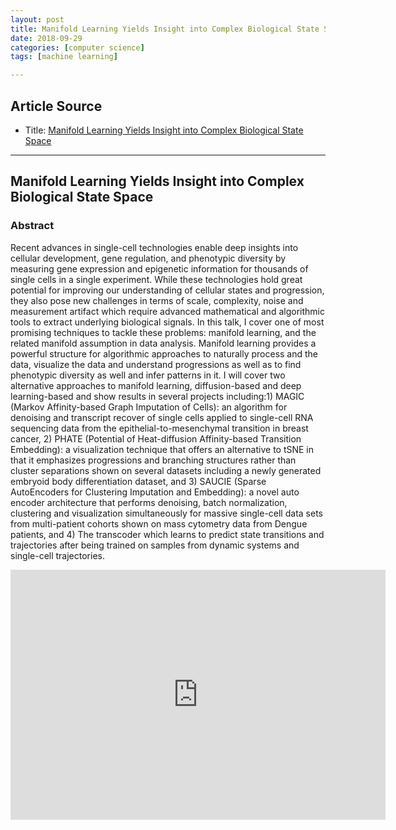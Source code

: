 ```yaml
---
layout: post
title: Manifold Learning Yields Insight into Complex Biological State Space
date: 2018-09-29
categories: [computer science]
tags: [machine learning]

---
```


## Article Source
* Title: [Manifold Learning Yields Insight into Complex Biological State Space](https://www.youtube.com/watch?v=E-5AXUrdW2c)

---


## Manifold Learning Yields Insight into Complex Biological State Space

### Abstract

Recent advances in single-cell technologies enable deep insights into cellular development, gene regulation, and phenotypic diversity by measuring gene expression and epigenetic information for thousands of single cells in a single experiment. While these technologies hold great potential for improving our understanding of cellular states and progression, they also pose new challenges in terms of scale, complexity, noise and measurement artifact which require advanced mathematical and algorithmic tools to extract underlying biological signals. In this talk, I cover one of most promising techniques to tackle these problems: manifold learning, and the related manifold assumption in data analysis. Manifold learning provides a powerful structure for algorithmic approaches to naturally process and the data, visualize the data and understand progressions as well as to find phenotypic diversity as well and infer patterns in it. I will cover two alternative approaches to manifold learning, diffusion-based and deep learning-based and show results in several projects including:1) MAGIC (Markov Affinity-based Graph Imputation of Cells): an algorithm for denoising and transcript recover of single cells applied to single-cell RNA sequencing data from the epithelial-to-mesenchymal transition in breast cancer, 2) PHATE (Potential of Heat-diffusion Affinity-based Transition Embedding): a visualization technique that offers an alternative to tSNE in that it emphasizes progressions and branching structures rather than cluster separations shown on several datasets including a newly generated embryoid body differentiation dataset, and 3) SAUCIE (Sparse AutoEncoders for Clustering Imputation and Embedding): a novel auto encoder architecture that performs denoising, batch normalization, clustering and visualization simultaneously for massive single-cell data sets from multi-patient cohorts shown on mass cytometry data from Dengue patients, and 4) The transcoder which learns to predict state transitions and trajectories after being trained on samples from dynamic systems and single-cell trajectories.

<iframe width="600" height="400" src="https://www.youtube.com/embed/E-5AXUrdW2c" frameborder="0" allow="autoplay; encrypted-media" allowfullscreen></iframe>